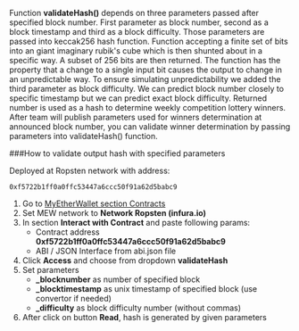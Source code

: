 Function **validateHash()** depends on three parameters passed after specified block number. First parameter as block number, second as a block timestamp and third as a block difficulty. Those parameters are passed into keccak256 hash function. Function accepting a finite set of bits into an giant imaginary rubik's cube which is then shunted about in a specific way. A subset of 256 bits are then returned. The function has the property that a change to a single input bit causes the output to change in an unpredictable way. To ensure simulating unpredictability we added the third parameter as block difficulty. We can predict block number closely to specific timestamp but we can predict exact block difficulty. Returned number is used as a hash to determine weekly competition lottery winners. After team will publish parameters used for winners determination at announced block number, you can validate winner determination by passing parameters into validateHash() function. 

###How to validate output hash with specified parameters

Deployed at Ropsten network with address:
```
0xf5722b1ff0a0ffc53447a6ccc50f91a62d5babc9
```


1. Go to [MyEtherWallet section Contracts](https://www.myetherwallet.com/#contracts)
2. Set MEW network to **Network Ropsten (infura.io)**
3. In section **Interact with Contract** and paste following params:
    - Contract address **0xf5722b1ff0a0ffc53447a6ccc50f91a62d5babc9**
    - ABI / JSON Interface from abi.json file
4. Click **Access** and choose from dropdown **validateHash**
5. Set parameters
    - **_blocknumber** as number of specified block
    - **_blocktimestamp** as unix timestamp of specified block (use convertor if needed)
    - **_difficulty** as block difficulty number (without commas)
6. After click on button **Read**, hash is generated by given parameters